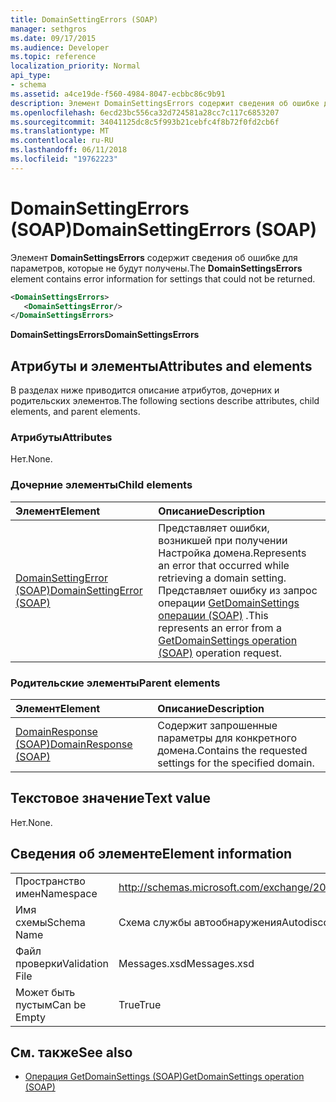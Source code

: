 ```yaml
---
title: DomainSettingErrors (SOAP)
manager: sethgros
ms.date: 09/17/2015
ms.audience: Developer
ms.topic: reference
localization_priority: Normal
api_type:
- schema
ms.assetid: a4ce19de-f560-4984-8047-ecbbc86c9b91
description: Элемент DomainSettingsErrors содержит сведения об ошибке для параметров, которые не будут получены.
ms.openlocfilehash: 6ecd23bc556ca32d724581a28cc7c117c6853207
ms.sourcegitcommit: 34041125dc8c5f993b21cebfc4f8b72f0fd2cb6f
ms.translationtype: MT
ms.contentlocale: ru-RU
ms.lasthandoff: 06/11/2018
ms.locfileid: "19762223"
---
```

# <a name="domainsettingerrors-soap"></a><span data-ttu-id="4963f-103">DomainSettingErrors (SOAP)</span><span class="sxs-lookup"><span data-stu-id="4963f-103">DomainSettingErrors (SOAP)</span></span>

<span data-ttu-id="4963f-104">Элемент **DomainSettingsErrors** содержит сведения об ошибке для параметров, которые не будут получены.</span><span class="sxs-lookup"><span data-stu-id="4963f-104">The **DomainSettingsErrors** element contains error information for settings that could not be returned.</span></span> 
  
```XML
<DomainSettingsErrors>
   <DomainSettingsError/>
</DomainSettingsErrors>
```

 <span data-ttu-id="4963f-105">**DomainSettingsErrors**</span><span class="sxs-lookup"><span data-stu-id="4963f-105">**DomainSettingsErrors**</span></span>
## <a name="attributes-and-elements"></a><span data-ttu-id="4963f-106">Атрибуты и элементы</span><span class="sxs-lookup"><span data-stu-id="4963f-106">Attributes and elements</span></span>

<span data-ttu-id="4963f-107">В разделах ниже приводится описание атрибутов, дочерних и родительских элементов.</span><span class="sxs-lookup"><span data-stu-id="4963f-107">The following sections describe attributes, child elements, and parent elements.</span></span>
  
### <a name="attributes"></a><span data-ttu-id="4963f-108">Атрибуты</span><span class="sxs-lookup"><span data-stu-id="4963f-108">Attributes</span></span>

<span data-ttu-id="4963f-109">Нет.</span><span class="sxs-lookup"><span data-stu-id="4963f-109">None.</span></span>
  
### <a name="child-elements"></a><span data-ttu-id="4963f-110">Дочерние элементы</span><span class="sxs-lookup"><span data-stu-id="4963f-110">Child elements</span></span>

|<span data-ttu-id="4963f-111">**Элемент**</span><span class="sxs-lookup"><span data-stu-id="4963f-111">**Element**</span></span>|<span data-ttu-id="4963f-112">**Описание**</span><span class="sxs-lookup"><span data-stu-id="4963f-112">**Description**</span></span>|
|:-----|:-----|
|[<span data-ttu-id="4963f-113">DomainSettingError (SOAP)</span><span class="sxs-lookup"><span data-stu-id="4963f-113">DomainSettingError (SOAP)</span></span>](domainsettingerror-soap.md) <br/> |<span data-ttu-id="4963f-114">Представляет ошибки, возникшей при получении Настройка домена.</span><span class="sxs-lookup"><span data-stu-id="4963f-114">Represents an error that occurred while retrieving a domain setting.</span></span> <span data-ttu-id="4963f-115">Представляет ошибку из запрос операции [GetDomainSettings операции (SOAP)](getdomainsettings-operation-soap.md) .</span><span class="sxs-lookup"><span data-stu-id="4963f-115">This represents an error from a [GetDomainSettings operation (SOAP)](getdomainsettings-operation-soap.md) operation request.</span></span>  <br/> |
   
### <a name="parent-elements"></a><span data-ttu-id="4963f-116">Родительские элементы</span><span class="sxs-lookup"><span data-stu-id="4963f-116">Parent elements</span></span>

|<span data-ttu-id="4963f-117">**Элемент**</span><span class="sxs-lookup"><span data-stu-id="4963f-117">**Element**</span></span>|<span data-ttu-id="4963f-118">**Описание**</span><span class="sxs-lookup"><span data-stu-id="4963f-118">**Description**</span></span>|
|:-----|:-----|
|[<span data-ttu-id="4963f-119">DomainResponse (SOAP)</span><span class="sxs-lookup"><span data-stu-id="4963f-119">DomainResponse (SOAP)</span></span>](domainresponse-soap.md) <br/> |<span data-ttu-id="4963f-120">Содержит запрошенные параметры для конкретного домена.</span><span class="sxs-lookup"><span data-stu-id="4963f-120">Contains the requested settings for the specified domain.</span></span>  <br/> |
   
## <a name="text-value"></a><span data-ttu-id="4963f-121">Текстовое значение</span><span class="sxs-lookup"><span data-stu-id="4963f-121">Text value</span></span>

<span data-ttu-id="4963f-122">Нет.</span><span class="sxs-lookup"><span data-stu-id="4963f-122">None.</span></span>
  
## <a name="element-information"></a><span data-ttu-id="4963f-123">Сведения об элементе</span><span class="sxs-lookup"><span data-stu-id="4963f-123">Element information</span></span>

|||
|:-----|:-----|
|<span data-ttu-id="4963f-124">Пространство имен</span><span class="sxs-lookup"><span data-stu-id="4963f-124">Namespace</span></span>  <br/> |http://schemas.microsoft.com/exchange/2010/Autodiscover  <br/> |
|<span data-ttu-id="4963f-125">Имя схемы</span><span class="sxs-lookup"><span data-stu-id="4963f-125">Schema Name</span></span>  <br/> |<span data-ttu-id="4963f-126">Схема службы автообнаружения</span><span class="sxs-lookup"><span data-stu-id="4963f-126">Autodiscover schema</span></span>  <br/> |
|<span data-ttu-id="4963f-127">Файл проверки</span><span class="sxs-lookup"><span data-stu-id="4963f-127">Validation File</span></span>  <br/> |<span data-ttu-id="4963f-128">Messages.xsd</span><span class="sxs-lookup"><span data-stu-id="4963f-128">Messages.xsd</span></span>  <br/> |
|<span data-ttu-id="4963f-129">Может быть пустым</span><span class="sxs-lookup"><span data-stu-id="4963f-129">Can be Empty</span></span>  <br/> |<span data-ttu-id="4963f-130">True</span><span class="sxs-lookup"><span data-stu-id="4963f-130">True</span></span>  <br/> |
   
## <a name="see-also"></a><span data-ttu-id="4963f-131">См. также</span><span class="sxs-lookup"><span data-stu-id="4963f-131">See also</span></span>

- [<span data-ttu-id="4963f-132">Операция GetDomainSettings (SOAP)</span><span class="sxs-lookup"><span data-stu-id="4963f-132">GetDomainSettings operation (SOAP)</span></span>](getdomainsettings-operation-soap.md)

